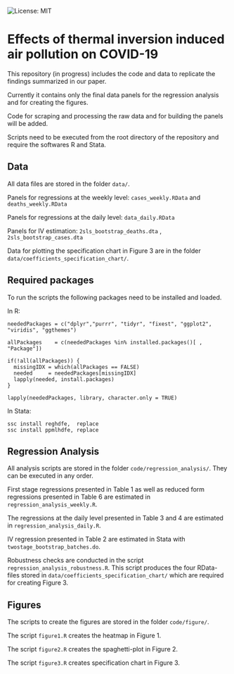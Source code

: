 
![License: MIT](https://img.shields.io/badge/License-MIT-yellow.svg)

# Effects of thermal inversion induced air pollution on COVID-19
This repository (in progress) includes the code and data to replicate the findings summarized in our paper. 

Currently it contains only the final data panels for the regression analysis and for creating the figures. 

Code for scraping and processing the raw data and for building the panels  will be added.

Scripts need to be executed from the root directory of the repository and require the softwares R and Stata. 



## Data

All data files are stored in the folder `data/`.

Panels for regressions at the weekly level: `cases_weekly.RData` and `deaths_weekly.RData ` 

Panels for regressions at the daily level: `data_daily.RData`

Panels for IV estimation: `2sls_bootstrap_deaths.dta` , `2sls_bootstrap_cases.dta`

Data for plotting the specification chart in Figure 3 are in the folder `data/coefficients_specification_chart/`.



## Required packages

To run the scripts the following packages need to be installed and loaded.

In R:

```
neededPackages = c("dplyr","purrr", "tidyr", "fixest", "ggplot2", "viridis", "ggthemes") 

allPackages    = c(neededPackages %in% installed.packages()[ , "Package"])

if(!all(allPackages)) {
  missingIDX = which(allPackages == FALSE)
  needed     = neededPackages[missingIDX]
  lapply(needed, install.packages)
}

lapply(neededPackages, library, character.only = TRUE)
```

In Stata: 

```
ssc install reghdfe,  replace
ssc install ppmlhdfe, replace
```



## Regression Analysis

All analysis scripts are stored in the folder `code/regression_analysis/`. They can be executed in any order. 

First stage regressions presented in Table 1 as well as reduced form regressions presented in Table 6  are estimated in `regression_analysis_weekly.R`.

The regressions at the daily level presented in Table 3 and 4 are estimated in `regression_analysis_daily.R`.

IV regression presented in Table 2 are estimated in Stata  with `twostage_bootstrap_batches.do`.

Robustness checks are conducted in the script `regression_analysis_robustness.R`.  This script produces the four RData-files stored in `data/coefficients_specification_chart/` which are required for creating Figure 3. 



## Figures

The scripts to create the figures are stored in the folder `code/figure/`. 

The script `figure1.R` creates the heatmap in Figure 1.

The script `figure2.R` creates the spaghetti-plot in Figure 2.

The script `figure3.R` creates specification chart in Figure 3.


